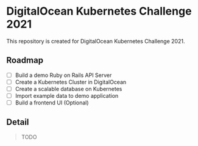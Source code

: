 DigitalOcean Kubernetes Challenge 2021
===

This repository is created for DigitalOcean Kubernetes Challenge 2021.

## Roadmap

* [ ] Build a demo Ruby on Rails API Server
* [ ] Create a Kubernetes Cluster in DigitalOcean
* [ ] Create a scalable database on Kubernetes
* [ ] Import example data to demo application
* [ ] Build a frontend UI (Optional)

## Detail

> TODO
